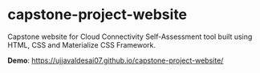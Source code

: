 # capstone-project-website
Capstone website for Cloud Connectivity Self-Assessment tool built using HTML, CSS and Materialize CSS Framework.

**Demo**: https://ujjavaldesai07.github.io/capstone-project-website/
